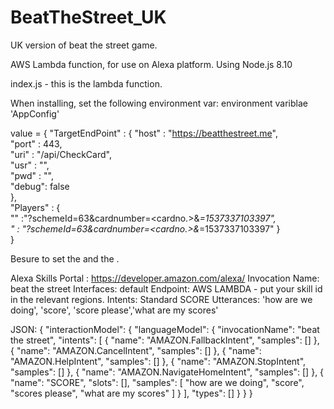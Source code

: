# BeatTheStreet_UK
UK version of beat the street game.




AWS Lambda function, for use on Alexa platform. Using Node.js 8.10

index.js - this is the lambda function.

When installing, set the following environment var:
environment variblae 'AppConfig'

value = { 		"TargetEndPoint" : { 
                      "host" : "https://beatthestreet.me", 				
                      "port" : 443, 				
                      "uri"  : "/api/CheckCard", 				
                      "usr"  : "", 				
                      "pwd"  : "", 				
                      "debug": false 			
                      }, 		
                   "Players" :  { 				
                      "<players name>" :"?schemeId=63&cardnumber=<cardno.>&_=1537337103397", 				
                      <players name>" : "?schemeId=63&cardnumber=<cardno.>&_=1537337103397" 			} 	
        }
                        
Besure to set the <playersname> and the <cardno>.
  
  
  
Alexa Skills Portal : https://developer.amazon.com/alexa/
Invocation Name: beat the street
Interfaces:  default 
Endpoint: AWS LAMBDA - put your skill id in the relevant regions.
Intents: Standard
         SCORE
            Utterances: 'how are we doing', 'score', 'score please','what are my scores'
            
JSON: {
    "interactionModel": {
        "languageModel": {
            "invocationName": "beat the street",
            "intents": [
                {
                    "name": "AMAZON.FallbackIntent",
                    "samples": []
                },
                {
                    "name": "AMAZON.CancelIntent",
                    "samples": []
                },
                {
                    "name": "AMAZON.HelpIntent",
                    "samples": []
                },
                {
                    "name": "AMAZON.StopIntent",
                    "samples": []
                },
                {
                    "name": "AMAZON.NavigateHomeIntent",
                    "samples": []
                },
                {
                    "name": "SCORE",
                    "slots": [],
                    "samples": [
                        "how are we doing",
                        "score",
                        "scores please",
                        "what are my scores"
                    ]
                }
            ],
            "types": []
        }
    }
}
